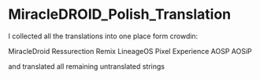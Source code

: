 # MiracleDROID_Polish_Translation

I collected all the translations into one place form crowdin:

MiracleDroid
Ressurection Remix
LineageOS
Pixel Experience
AOSP
AOSiP

and translated all remaining untranslated strings

